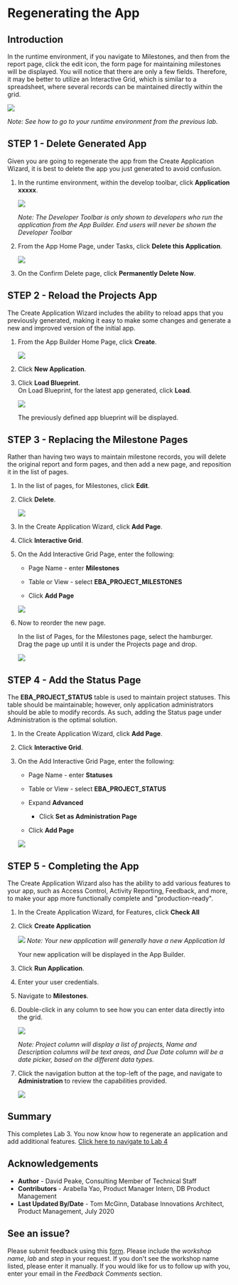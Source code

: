 # Regenerating the App

## Introduction
In the runtime environment, if you navigate to Milestones, and then from the report page, click the edit icon, the form page for maintaining milestones will be displayed. You will notice that there are only a few fields. Therefore, it may be better to utilize an Interactive Grid, which is similar to a spreadsheet, where several records can be maintained directly within the grid.

![](images/milestone-form.png " ")

*Note: See how to go to your runtime environment from the previous lab.*

## **STEP 1** - Delete Generated App
Given you are going to regenerate the app from the Create Application Wizard, it is best to delete the app you just generated to avoid confusion.

1. In the runtime environment, within the develop toolbar, click **Application xxxxx**.  

    ![](images/dev-toolbar.png " ")  

    *Note: The Developer Toolbar is only shown to developers who run the application from the App Builder. End users will never be shown the Developer Toolbar*

2. From the App Home Page, under Tasks, click **Delete this Application**.  

    ![](images/delete-app.png " ")  

3. On the Confirm Delete page, click **Permanently Delete Now**.

## **STEP 2** - Reload the Projects App
The Create Application Wizard includes the ability to reload apps that you previously generated, making it easy to make some changes and generate a new and improved version of the initial app.

1. From the App Builder Home Page, click **Create**.

    ![](images/create-app.png " ")

2. Click **New Application**.

3. Click **Load Blueprint**.    
    On Load Blueprint, for the latest app generated, click **Load**.  

    ![](images/load-blueprint.png " ")  

    The previously defined app blueprint will be displayed.

## **STEP 3** - Replacing the Milestone Pages
Rather than having two ways to maintain milestone records, you will delete the original report and form pages, and then add a new page, and reposition it in the list of pages.

1. In the list of pages, for Milestones, click **Edit**.
2. Click **Delete**.  

    ![](images/delete-old-page.png " ")

3. In the Create Application Wizard, click **Add Page**.
4. Click **Interactive Grid**.
5. On the Add Interactive Grid Page, enter the following:
    - Page Name - enter **Milestones**
    - Table or View - select **EBA\_PROJECT\_MILESTONES**

    - Click **Add Page**  

    ![](images/set-milestones.png " ")

6. Now to reorder the new page.

    In the list of Pages, for the Milestones page, select the hamburger.    
    Drag the page up until it is under the Projects page and drop.

    ![](images/move-milestones.png " ")


## **STEP 4** - Add the Status Page
The **EBA\_PROJECT\_STATUS** table is used to maintain project statuses. This table should be maintainable; however, only application administrators should be able to modify records. As such, adding the Status page under Administration is the optimal solution.

1. In the Create Application Wizard, click **Add Page**.
2. Click **Interactive Grid**.
3. On the Add Interactive Grid Page, enter the following:
    - Page Name - enter **Statuses**
    - Table or View - select **EBA\_PROJECT\_STATUS**
    - Expand **Advanced**
        - Click **Set as Administration Page**

    - Click **Add Page**  

    ![](images/set-status.png " ")


## **STEP 5** - Completing the App
The Create Application Wizard also has the ability to add various features to your app, such as Access Control, Activity Reporting, Feedback, and more, to make your app more functionally complete and "production-ready".

1. In the Create Application Wizard, for Features, click **Check All**
2. Click **Create Application**

    ![](images/check-features.png " ")
    *Note: Your new application will generally have a new Application Id*

    Your new application will be displayed in the App Builder.

3. Click **Run Application**.
4. Enter your user credentials.
5. Navigate to **Milestones**.
6. Double-click in any column to see how you can enter data directly into the grid.

    ![](images/view-milestones.png " ")

    *Note: Project column will display a list of projects, Name and Description columns will be text areas, and Due Date column will be a date picker, based on the different data types.*

7. Click the navigation button at the top-left of the page, and navigate to **Administration** to review the capabilities provided.

    ![](images/view-admin.png " ")

## **Summary**

This completes Lab 3. You now know how to regenerate an application and add additional features. [Click here to navigate to Lab 4](?lab=lab-4-improving-dashboard)

## **Acknowledgements**

 - **Author** -  David Peake, Consulting Member of Technical Staff
 - **Contributors** - Arabella Yao, Product Manager Intern, DB Product Management
 - **Last Updated By/Date** - Tom McGinn, Database Innovations Architect, Product Management, July 2020

## See an issue?
Please submit feedback using this [form](https://apexapps.oracle.com/pls/apex/f?p=133:1:::::P1_FEEDBACK:1). Please include the *workshop name*, *lab* and *step* in your request.  If you don't see the workshop name listed, please enter it manually. If you would like for us to follow up with you, enter your email in the *Feedback Comments* section.
